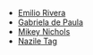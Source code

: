 - [Emilio Rivera](https://github.com/emilio12345)
- [Gabriela de Paula](https://github.com/PaulaR-05)
- [Mikey Nichols](https://github.com/mnichols08)
- [Nazile Tag](https://github.com/Nazile-Tag)
